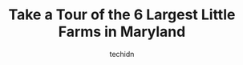 ---
layout: ampstory
image: https://i0.wp.com/paketmu.com/wp-content/uploads/2023/06/marys-land-farm-0-in-maryland-1686367804.jpeg?resize=640,853
author: techidn
featured: false
description: Explore the diverse Little Farm scene in Maryland, home to an incredible selection of 6 establishments catering to every taste. Whether youre in search of iconic favorites or undiscovered t
title: Take a Tour of the 6 Largest Little Farms in Maryland
cover:
   title: Take a Tour of the 6 Largest Little Farms in Maryland
   subtitle: RICKPATE
   background: https://paketmu.com/wp-content/uploads/2023/06/marys-land-farm-0-in-maryland-1686367804.jpeg

pages: 
 - layout: thirds
   top: <h1>#1 Marys Land Farm</h1>
   bottom: "<p>Spent the night in Room #203 and had just the BEST experience!Was in Maryland for a family function and randomly happened upon this place because it was close to the chur</p>"
   background: https://paketmu.com/wp-content/uploads/2023/06/marys-land-farm-1-in-maryland-1686367805.jpeg
   backgroundblur: true
 - layout: thirds
   top: <h1>#2 A Little Farm and Nursery</h1>
   bottom: "<p>Stopped by the Nursery when we saw they had Christmas trees. Our tree is the most beautiful tree weve ever had and weve been to a lot of Christmas tree farms! Tall,</p>"
   background: https://paketmu.com/wp-content/uploads/2023/06/marys-land-farm-2-in-maryland-1686367807.jpeg
   cta:
      link: https://paketmu.com/take-a-tour-of-the-6-largest-little-farms-in-maryland/
      text: Take a Tour of the 6 Largest Little Farms in Maryland
 - layout: thirds
   top: <h1>#3 Little Wild Things City Farm</h1>
   bottom: "<p>I am continually impressed by both the quality and customer service of this company. The young lady that delivered my greens today was patient and went out of her way to </p>"
   background: https://paketmu.com/wp-content/uploads/2023/06/marys-land-farm-3-in-maryland-1686367807.jpeg
   cta:
      link: https://paketmu.com/take-a-tour-of-the-6-largest-little-farms-in-maryland/
      text: Take a Tour of the 6 Largest Little Farms in Maryland
 - layout: thirds
   top: <h1>#4 Little Portion Farm</h1>
   bottom: "<p>12280 Folly Quarter Rd, Ellicott City, MD 21042, United States</p>"
   background: https://images.unsplash.com/photo-1496096265110-f83ad7f96608?ixlib=rb-4.0.3&ixid=MnwxMjA3fDB8MHxwaG90by1wYWdlfHx8fGVufDB8fHx8&auto=format&fit=crop&w=640&h=853&q=80
   cta:
      link: https://paketmu.com/take-a-tour-of-the-6-largest-little-farms-in-maryland/
      text: Take a Tour of the 6 Largest Little Farms in Maryland
 - layout: thirds
   top: <h1>#5 Little Wild Things City Farm</h1>
   bottom: "<p>2131 Lincoln Rd NE, Washington, DC 20002, United States</p>"
   background: https://images.unsplash.com/photo-1541356665065-22676f35dd40?ixlib=rb-4.0.3&ixid=MnwxMjA3fDB8MHxwaG90by1wYWdlfHx8fGVufDB8fHx8&auto=format&fit=crop&w=640&h=853&q=80
   cta:
      link: https://paketmu.com/take-a-tour-of-the-6-largest-little-farms-in-maryland/
      text: Take a Tour of the 6 Largest Little Farms in Maryland
 - layout: thirds
   top: <h1>#6 Little Walters Flower Farm</h1>
   bottom: "<p>9607 50th Ave, College Park, MD 20740, United States</p>"
   background: https://images.unsplash.com/photo-1534312527009-56c7016453e6?ixlib=rb-4.0.3&ixid=MnwxMjA3fDB8MHxwaG90by1wYWdlfHx8fGVufDB8fHx8&auto=format&fit=crop&w=640&h=853&q=80
   cta:
      link: https://paketmu.com/take-a-tour-of-the-6-largest-little-farms-in-maryland/
      text: Take a Tour of the 6 Largest Little Farms in Maryland

 - layout: thirds
   middle: Continue reading...
   background: https://images.unsplash.com/photo-1522441815192-d9f04eb0615c?ixlib=rb-4.0.3&ixid=MnwxMjA3fDB8MHxwaG90by1wYWdlfHx8fGVufDB8fHx8&auto=format&fit=crop&w=640&h=853&q=80
   cta:
      link: https://paketmu.com/take-a-tour-of-the-6-largest-little-farms-in-maryland/
      text: Take a Tour of the 6 Largest Little Farms in Maryland
      
---